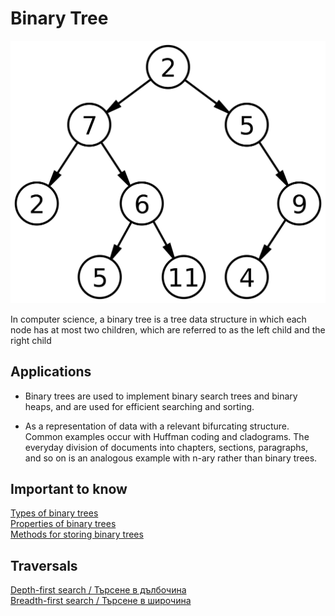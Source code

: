 # Binary Tree

![Binary tree image](/assets/images/Binary_tree.svg.png)

In computer science, a binary tree is a tree data structure in which each node has at most two children, which are referred to as the left child and the right child

## Applications
- Binary trees  are used to implement binary search trees and binary heaps, and are used for efficient searching and sorting.

- As a representation of data with a relevant bifurcating structure. Common examples occur with Huffman coding and cladograms. The everyday division of documents into chapters, sections, paragraphs, and so on is an analogous example with n-ary rather than binary trees.

## Important to know
[Types of binary trees](https://en.wikipedia.org/wiki/Binary_tree#Types_of_binary_trees)  
[Properties of binary trees](https://en.wikipedia.org/wiki/Binary_tree#Properties_of_binary_trees)  
[Methods for storing binary trees](https://en.wikipedia.org/wiki/Binary_tree#Methods_for_storing_binary_trees)


## Traversals
[Depth-first search / Търсене в дълбочина](https://en.wikipedia.org/wiki/Depth-first_search)  
[Breadth-first search / Търсене в широчина](https://en.wikipedia.org/wiki/Breadth-first_search)